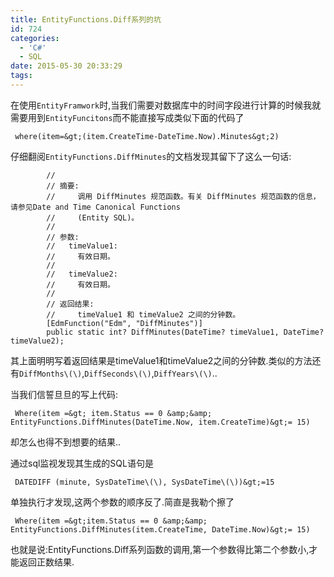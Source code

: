 ```yaml
---
title: EntityFunctions.Diff系列的坑
id: 724
categories:
  - 'C#'
  - SQL
date: 2015-05-30 20:33:29
tags:
---
```


在使用`EntityFramwork`时,当我们需要对数据库中的时间字段进行计算的时候我就需要用到`EntityFuncitons`而不能直接写成类似下面的代码了
``` 
 where(item=&gt;(item.CreateTime-DateTime.Now).Minutes&gt;2)
 ```
仔细翻阅`EntityFunctions.DiffMinutes`的文档发现其留下了这么一句话:
```
        //
        // 摘要: 
        //     调用 DiffMinutes 规范函数。有关 DiffMinutes 规范函数的信息，请参见Date and Time Canonical Functions
        //     (Entity SQL)。
        //
        // 参数: 
        //   timeValue1:
        //     有效日期。
        //
        //   timeValue2:
        //     有效日期。
        //
        // 返回结果: 
        //     timeValue1 和 timeValue2 之间的分钟数。
        [EdmFunction("Edm", "DiffMinutes")]
        public static int? DiffMinutes(DateTime? timeValue1, DateTime? timeValue2);

 ```
其上面明明写着返回结果是timeValue1和timeValue2之间的分钟数.类似的方法还有`DiffMonths\(\)`,`DiffSeconds\(\)`,`DiffYears\(\)`..

当我们信誓旦旦的写上代码:
``` 
 Where(item =&gt; item.Status == 0 &amp;&amp; EntityFunctions.DiffMinutes(DateTime.Now, item.CreateTime)&gt;= 15)

 ```
却怎么也得不到想要的结果..

通过sql监视发现其生成的SQL语句是
``` 
 DATEDIFF (minute, SysDateTime\(\), SysDateTime\(\))&gt;=15

 ```
单独执行才发现,这两个参数的顺序反了.简直是我勒个擦了
``` 
 Where(item =&gt;item.Status == 0 &amp;&amp; EntityFunctions.DiffMinutes(item.CreateTime, DateTime.Now)&gt;= 15)

 ```
也就是说:EntityFunctions.Diff系列函数的调用,第一个参数得比第二个参数小,才能返回正数结果.